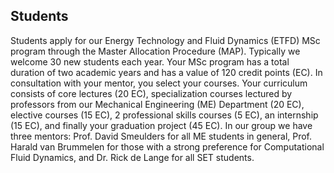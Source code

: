 ## Students

Students apply for our Energy Technology and Fluid Dynamics (ETFD) MSc program through the Master Allocation Procedure (MAP). 
Typically we welcome 30 new students each year. Your MSc program has a total duration of two academic years and has a value of 120 credit points (EC).  In consultation with your mentor, you select your courses. Your curriculum consists of core lectures (20 EC),  specialization courses lectured by professors from our Mechanical Engineering (ME) Department (20 EC), elective courses (15 EC), 2 professional skills courses (5 EC), an internship (15 EC), and finally your graduation project (45 EC). In our group we have three mentors: Prof. David Smeulders for all ME students in general, Prof. Harald van Brummelen for those with a strong preference for Computational Fluid Dynamics, and Dr. Rick de Lange for all SET students. 


